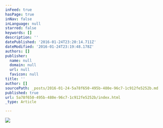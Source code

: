 ```yaml
---
inFeed: true
hasPage: true
inNav: false
inLanguage: null
starred: false
keywords: []
description: ''
datePublished: '2016-01-24T23:20:14.711Z'
dateModified: '2016-01-24T23:19:48.178Z'
authors: []
publisher:
  name: null
  domain: null
  url: null
  favicon: null
title: ''
author: []
sourcePath: _posts/2016-01-24-5a78f650-495b-480e-96c7-1c912fe5252b.md
published: true
url: 5a78f650-495b-480e-96c7-1c912fe5252b/index.html
_type: Article

---
```

![](https://the-grid-user-content.s3-us-west-2.amazonaws.com/7ea39ff6-e5f5-4a9c-b234-2f67f08092d9.jpg)